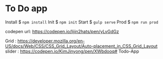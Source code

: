 
# To Do app

Install $ `npm install`
Init $  `npm init`
Start $ `gulp serve`
Prod $ `npm run prod`

codepen url: https://codepen.io/lijin2hats/pen/yLvGdGz



<!-- reference -->
Grid : https://developer.mozilla.org/en-US/docs/Web/CSS/CSS_Grid_Layout/Auto-placement_in_CSS_Grid_Layout
slider : https://codepen.io/KimJinyong/pen/XWbdooq# Todo-App

